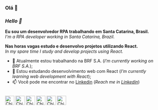 ### Olá 👋
### <i>Hello 👋</i>

<b>Eu sou um desenvolvedor RPA trabalhando em Santa Catarina, Brasil.</b></br>
<i>I'm a RPA developer working in Santa Catarina, Brazil.</i>

<b>Nas horas vagas estudo e desenvolvo projetos utilizando React.</b></br>
<i>In my spare time I study and develop projects using React.</i>


- 🏢 Atualmente estou trabalhando na BRF S.A. (<i>I’m currently working on BRF S.A.</i>);
- 🌱 Estou estudando desenvolvimento web com React (<i>I’m currently learning web development with React</i>);
- 📫 Você pode me encontrar no <a href="https://www.linkedin.com/in/franciscogazaniga/">Linkedin</a> (<i>Reach me in <a href="https://www.linkedin.com/in/franciscogazaniga/">Linkedin</a></i>)


<link rel="stylesheet" href="https://cdn.jsdelivr.net/gh/devicons/devicon@v2.15.1/devicon.min.css">

<div style="display: inline-block"><br>
  <img align="center" alt="Chico-HTML" heigth="20" width="30" src="https://cdn.jsdelivr.net/gh/devicons/devicon/icons/html5/html5-original.svg" />
  <img align="center" alt="Chico-CSS" heigth="20" width="30" src="https://cdn.jsdelivr.net/gh/devicons/devicon/icons/css3/css3-original.svg" />
  <img align="center" alt="Chico-JavaScript" heigth="20" width="30" src="https://cdn.jsdelivr.net/gh/devicons/devicon/icons/javascript/javascript-original.svg" />
  <img align="center" alt="Chico-TypeScript" heigth="20" width="30" src="https://cdn.jsdelivr.net/gh/devicons/devicon/icons/typescript/typescript-original.svg" />
  <img align="center" alt="Chico-React" heigth="20" width="30" src="https://cdn.jsdelivr.net/gh/devicons/devicon/icons/react/react-original.svg" />
  <img align="center" alt="Chico-Python" heigth="20" width="30" src="https://cdn.jsdelivr.net/gh/devicons/devicon/icons/python/python-original.svg" />
</div></br></br>

<!--
**franciscogazaniga/franciscogazaniga** is a ✨ _special_ ✨ repository because its `README.md` (this file) appears on your GitHub profile.

Here are some ideas to get you started:

- 🔭 I’m currently working on ...
- 🌱 I’m currently learning ...
- 👯 I’m looking to collaborate on ...
- 🤔 I’m looking for help with ...
- 💬 Ask me about ...
- 📫 How to reach me: ...
- 😄 Pronouns: ...
- ⚡ Fun fact: ...
-->
